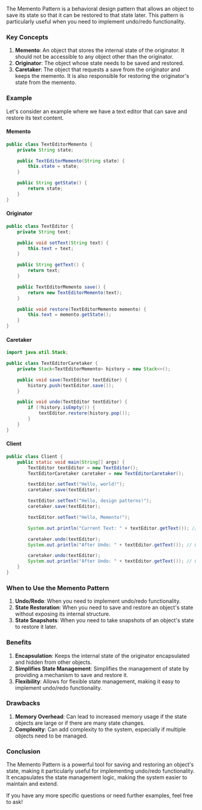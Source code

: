 The Memento Pattern is a behavioral design pattern that allows an object to save its state so that it can be restored to that state later. This pattern is particularly useful when you need to implement undo/redo functionality.

### Key Concepts

1. **Memento**: An object that stores the internal state of the originator. It should not be accessible to any object other than the originator.
2. **Originator**: The object whose state needs to be saved and restored.
3. **Caretaker**: The object that requests a save from the originator and keeps the memento. It is also responsible for restoring the originator's state from the memento.

### Example

Let's consider an example where we have a text editor that can save and restore its text content.

#### Memento

```java
public class TextEditorMemento {
    private String state;

    public TextEditorMemento(String state) {
        this.state = state;
    }

    public String getState() {
        return state;
    }
}
```

#### Originator

```java
public class TextEditor {
    private String text;

    public void setText(String text) {
        this.text = text;
    }

    public String getText() {
        return text;
    }

    public TextEditorMemento save() {
        return new TextEditorMemento(text);
    }

    public void restore(TextEditorMemento memento) {
        this.text = memento.getState();
    }
}
```

#### Caretaker

```java
import java.util.Stack;

public class TextEditorCaretaker {
    private Stack<TextEditorMemento> history = new Stack<>();

    public void save(TextEditor textEditor) {
        history.push(textEditor.save());
    }

    public void undo(TextEditor textEditor) {
        if (!history.isEmpty()) {
            textEditor.restore(history.pop());
        }
    }
}
```

#### Client

```java
public class Client {
    public static void main(String[] args) {
        TextEditor textEditor = new TextEditor();
        TextEditorCaretaker caretaker = new TextEditorCaretaker();

        textEditor.setText("Hello, world!");
        caretaker.save(textEditor);

        textEditor.setText("Hello, design patterns!");
        caretaker.save(textEditor);

        textEditor.setText("Hello, Memento!");

        System.out.println("Current Text: " + textEditor.getText()); // Output: Hello, Memento!

        caretaker.undo(textEditor);
        System.out.println("After Undo: " + textEditor.getText()); // Output: Hello, design patterns!

        caretaker.undo(textEditor);
        System.out.println("After Undo: " + textEditor.getText()); // Output: Hello, world!
    }
}
```

### When to Use the Memento Pattern

1. **Undo/Redo**: When you need to implement undo/redo functionality.
2. **State Restoration**: When you need to save and restore an object's state without exposing its internal structure.
3. **State Snapshots**: When you need to take snapshots of an object's state to restore it later.

### Benefits

1. **Encapsulation**: Keeps the internal state of the originator encapsulated and hidden from other objects.
2. **Simplifies State Management**: Simplifies the management of state by providing a mechanism to save and restore it.
3. **Flexibility**: Allows for flexible state management, making it easy to implement undo/redo functionality.

### Drawbacks

1. **Memory Overhead**: Can lead to increased memory usage if the state objects are large or if there are many state changes.
2. **Complexity**: Can add complexity to the system, especially if multiple objects need to be managed.

### Conclusion

The Memento Pattern is a powerful tool for saving and restoring an object's state, making it particularly useful for implementing undo/redo functionality. It encapsulates the state management logic, making the system easier to maintain and extend.

If you have any more specific questions or need further examples, feel free to ask!